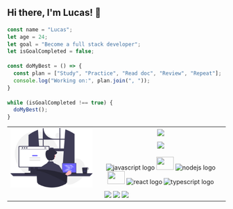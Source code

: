 ## Hi there, I'm Lucas! 👋

```js
const name = "Lucas";
let age = 24;
let goal = "Become a full stack developer";
let isGoalCompleted = false;

const doMyBest = () => {
  const plan = ["Study", "Practice", "Read doc", "Review", "Repeat"];
  console.log("Working on:", plan.join(", "));
}

while (isGoalCompleted !== true) {
  doMyBest();
}
```
<table border="0" align="center" cellpadding="10">
  <tr>
    <td align="center" width="324" rowspan="3" border="0">
      <img src="programmer.svg" style="width: 800px;">
    </td>
    <td align="center" width="440" border="0">
      <img src="https://github-readme-stats.vercel.app/api?username=lcscostadev&show_icons=true&theme=gotham&include_all_commits=true&count_private=true"/>
    </td>
  </tr>
  <tr>
    <td align="center" width="440" border="0">
      <img src="https://github-readme-stats.vercel.app/api/top-langs/?username=lcscostadev&layout=compact&langs_count=7&theme=gotham" style="width:440px;">
    </td>
  </tr>
  <!-- Nova linha -->
  <tr>
    <td align="center" width="324" border="0" colspan="2">
        <img src="https://cdn.jsdelivr.net/gh/devicons/devicon/icons/javascript/javascript-original.svg" height="30" width="40" alt="javascript logo"  />
    <img src="https://cdn.jsdelivr.net/gh/devicons/devicon@latest/icons/python/python-original.svg" height="30" width="40"/>
    <img src="https://cdn.jsdelivr.net/gh/devicons/devicon/icons/nodejs/nodejs-original.svg" height="30" width="40" alt="nodejs logo"  />
    <img src="https://cdn.jsdelivr.net/gh/devicons/devicon@latest/icons/tailwindcss/tailwindcss-original.svg" height="30" width="40"/>
    <img src="https://cdn.jsdelivr.net/gh/devicons/devicon/icons/react/react-original.svg" height="30" width="40" alt="react logo"  />
    <img src="https://cdn.jsdelivr.net/gh/devicons/devicon/icons/typescript/typescript-original.svg" height="30" width="40" alt="typescript logo"  />
    </td>
  </tr>
  <tr>
    <td align="center" width="440" border="0" colspan="2">
      <a href="https://instagram.com/lcs_csta" target="_blank"><img src="https://img.shields.io/badge/-Instagram-%23E4405F?style=for-the-badge&logo=instagram&logoColor=white" target="_blank"></a>
    <a href="https://www.twitter.com/lcscostadev" target="_blank"><img src="https://img.shields.io/badge/Twitter-1DA1F2?style=for-the-badge&logo=twitter&logoColor=white"></a> 
    <a href="https://www.linkedin.com/in/lcscostadev" target="_blank"><img src="https://img.shields.io/badge/-LinkedIn-%230077B5?style=for-the-badge&logo=linkedin&logoColor=white" target="_blank"></a> 
    </td>
  </tr>
</table>



